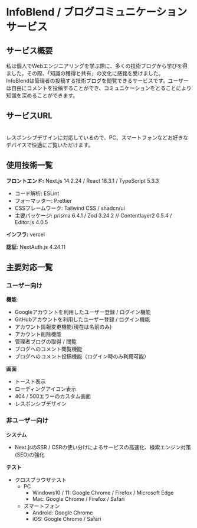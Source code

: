 # InfoBlend / ブログコミュニケーションサービス

## サービス概要

私は個人でWebエンジニアリングを学ぶ際に、多くの技術ブログから学びを得ました。その際、「知識の獲得と共有」の文化に感銘を受けました。  
InfoBlendは管理者の投稿する技術ブログを閲覧できるサービスです。ユーザーは自由にコメントを投稿することができ、コミュニケーションをとることにより知識を深めることができます。


## サービスURL

[](https://info-blend.vercel.app/)  
レスポンシブデザインに対応しているので、PC、スマートフォンなどお好きなデバイスで快適にご覧いただけます。

## 使用技術一覧

**フロントエンド:** Next.js 14.2.24 / React 18.3.1 / TypeScript 5.3.3

- コード解析: ESLint
- フォーマッター: Prettier
- CSSフレームワーク: Tailwind CSS / shadcn/ui
- 主要パッケージ: prisma 6.4.1 / Zod 3.24.2 // Contentlayer2 0.5.4 / Editor.js 4.0.5

**インフラ:** vercel

**認証:** NextAuth.js 4.24.11

## 主要対応一覧

### ユーザー向け

**機能**

- Googleアカウントを利用したユーザー登録 / ログイン機能
- GitHubアカウントを利用したユーザー登録 / ログイン機能
- アカウント情報変更機能(現在は名前のみ)
- アカウント削除機能
- 管理者ブログの取得 / 閲覧
- ブログへのコメント閲覧機能
- ブログへのコメント投稿機能（ログイン時のみ利用可能）

**画面**

- トースト表示
- ローディングアイコン表示
- 404 / 500エラーのカスタム画面
- レスポンシブデザイン

### 非ユーザー向け

**システム**

- Next.jsのSSR / CSRの使い分けによるサービスの高速化、検索エンジン対策(SEO)の強化

**テスト**

- クロスブラウザテスト
    - PC
        - Windows10 / 11: Google Chrome / Firefox / Microsoft Edge
        - Mac: Google Chrome / Firefox / Safari
    - スマートフォン
        - Android: Google Chrome
        - iOS: Google Chrome / Safari

